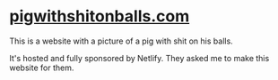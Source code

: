 # [pigwithshitonballs.com](http://www.pigwithshitonballs.com)

This is a website with a picture of a pig with shit on his balls.

It's hosted and fully sponsored by Netlify. They asked me to make this website for them.
